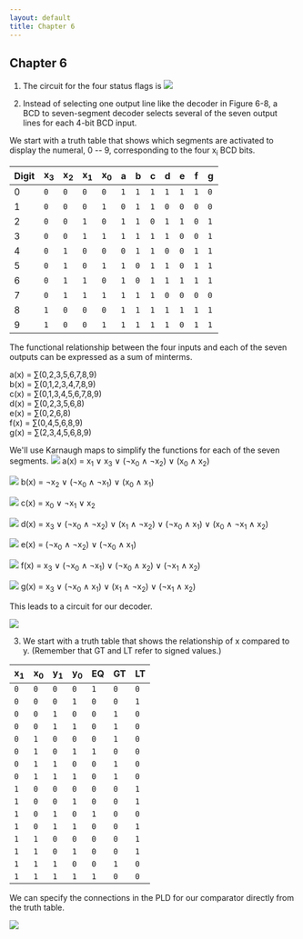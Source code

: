 ```yaml
---
layout: default
title: Chapter 6
---
```


## Chapter 6

1.  The circuit for the four status flags is
![](./assets/images/ch_06/status_flags.svg)

2.  Instead of selecting one output line like the decoder in Figure 6-8, a BCD to seven-segment decoder selects several of the seven output lines for each 4-bit BCD input.

We start with a truth table that shows which segments are activated to display the numeral, 0 -- 9, corresponding to the four x<sub>i</sub> BCD bits.
        
|Digit|x<sub>3</sub>|x<sub>2</sub>|x<sub>1</sub>|x<sub>0</sub>| a | b | c | d | e | f | g |
|-----|-------------|-------------|-------------|-------------|---|---|---|---|---|---|---|
|  0  |     `0`     |     `0`     |     `0`     |     `0`     |`1`|`1`|`1`|`1`|`1`|`1`|`0`|
|  1  |     `0`     |     `0`     |     `0`     |     `1`     |`0`|`1`|`1`|`0`|`0`|`0`|`0`|
|  2  |     `0`     |     `0`     |     `1`     |     `0`     |`1`|`1`|`0`|`1`|`1`|`0`|`1`|
|  3  |     `0`     |     `0`     |     `1`     |     `1`     |`1`|`1`|`1`|`1`|`0`|`0`|`1`|
|  4  |     `0`     |     `1`     |     `0`     |     `0`     |`0`|`1`|`1`|`0`|`0`|`1`|`1`|
|  5  |     `0`     |     `1`     |     `0`     |     `1`     |`1`|`0`|`1`|`1`|`0`|`1`|`1`|
|  6  |     `0`     |     `1`     |     `1`     |     `0`     |`1`|`0`|`1`|`1`|`1`|`1`|`1`|
|  7  |     `0`     |     `1`     |     `1`     |     `1`     |`1`|`1`|`1`|`0`|`0`|`0`|`0`|
|  8  |     `1`     |     `0`     |     `0`     |     `0`     |`1`|`1`|`1`|`1`|`1`|`1`|`1`|
|  9  |     `1`     |     `0`     |     `0`     |     `1`     |`1`|`1`|`1`|`1`|`0`|`1`|`1`|
        
The functional relationship between the four inputs and each of the seven outputs can be expressed as a sum of minterms.

a(x) = &sum;(0,2,3,5,6,7,8,9)<br/>
b(x) = &sum;(0,1,2,3,4,7,8,9)<br/>
c(x) = &sum;(0,1,3,4,5,6,7,8,9)<br/>
d(x) = &sum;(0,2,3,5,6,8)<br/>
e(x) = &sum;(0,2,6,8)<br/>
f(x) = &sum;(0,4,5,6,8,9)<br/>
g(x) = &sum;(2,3,4,5,6,8,9)
    
We'll use Karnaugh maps to simplify the functions for each of the seven segments.
![](./assets/images/ch_06/7segment_a.svg)
a(x) = x<sub>1</sub> &or; x<sub>3</sub> &or; (&not;x<sub>0</sub> &and; &not;x<sub>2</sub>) &or; (x<sub>0</sub> &and; x<sub>2</sub>)

![](./assets/images/ch_06/7segment_b.svg)
b(x) = &not;x<sub>2</sub> &or;  (&not;x<sub>0</sub> &and; &not;x<sub>1</sub>) &or; (x<sub>0</sub> &and; x<sub>1</sub>)

![](./assets/images/ch_06/7segment_c.svg)
c(x) = x<sub>0</sub> &or; &not;x<sub>1</sub> &or; x<sub>2</sub>

![](./assets/images/ch_06/7segment_d.svg)
d(x) = x<sub>3</sub> &or; (&not;x<sub>0</sub> &and; &not;x<sub>2</sub>) &or; (x<sub>1</sub> &and; &not;x<sub>2</sub>) &or; (&not;x<sub>0</sub> &and; x<sub>1</sub>) &or; (x<sub>0</sub> &and; &not;x<sub>1</sub> &and; x<sub>2</sub>)

![](./assets/images/ch_06/7segment_e.svg)
e(x) = (&not;x<sub>0</sub> &and; &not;x<sub>2</sub>) &or; (&not;x<sub>0</sub> &and; x<sub>1</sub>)

![](./assets/images/ch_06/7segment_f.svg)
f(x) = x<sub>3</sub> &or; (&not;x<sub>0</sub> &and; &not;x<sub>1</sub>) &or; (&not;x<sub>0</sub> &and; x<sub>2</sub>) &or; (&not;x<sub>1</sub> &and; x<sub>2</sub>)

![](./assets/images/ch_06/7segment_g.svg)
 g(x) = x<sub>3</sub> &or; (&not;x<sub>0</sub> &and; x<sub>1</sub>) &or; (x<sub>1</sub> &and; &not;x<sub>2</sub>) &or; (&not;x<sub>1</sub> &and; x<sub>2</sub>)

This leads to a circuit for our decoder.

![](./assets/images/ch_06/7segment_decoder.svg)

3.  We start with a truth table that shows the relationship of x compared to y. (Remember that GT and LT refer to signed values.)
        
|x<sub>1</sub>|x<sub>0</sub>|y<sub>1</sub>|y<sub>0</sub>| EQ | GT | LT |
|-------------|-------------|-------------|-------------|----|----|----|
|     `0`     |     `0`     |     `0`     |     `0`     |`1` |`0` |`0` |
|     `0`     |     `0`     |     `0`     |     `1`     |`0` |`0` |`1` |
|     `0`     |     `0`     |     `1`     |     `0`     |`0` |`1` |`0` |
|     `0`     |     `0`     |     `1`     |     `1`     |`0` |`1` |`0` |
|     `0`     |     `1`     |     `0`     |     `0`     |`0` |`1` |`0` |
|     `0`     |     `1`     |     `0`     |     `1`     |`1` |`0` |`0` |
|     `0`     |     `1`     |     `1`     |     `0`     |`0` |`1` |`0` |
|     `0`     |     `1`     |     `1`     |     `1`     |`0` |`1` |`0` |
|     `1`     |     `0`     |     `0`     |     `0`     |`0` |`0` |`1` |
|     `1`     |     `0`     |     `0`     |     `1`     |`0` |`0` |`1` |
|     `1`     |     `0`     |     `1`     |     `0`     |`1` |`0` |`0` |
|     `1`     |     `0`     |     `1`     |     `1`     |`0` |`0` |`1` |
|     `1`     |     `1`     |     `0`     |     `0`     |`0` |`0` |`1` |
|     `1`     |     `1`     |     `0`     |     `1`     |`0` |`0` |`1` |
|     `1`     |     `1`     |     `1`     |     `0`     |`0` |`1` |`0` |
|     `1`     |     `1`     |     `1`     |     `1`     |`1` |`0` |`0` |

  We can specify the connections in the PLD for our comparator directly from the truth table.
  
 ![](./assets/images/ch_06/comparator.svg)
